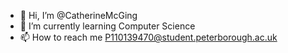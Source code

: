 - 👋 Hi, I’m @CatherineMcGing
- 🌱 I’m currently learning Computer Science
- 📫 How to reach me P110139470@student.peterborough.ac.uk

<!---
CatherineMcGing/CatherineMcGing is a ✨ special ✨ repository because its `README.md` (this file) appears on your GitHub profile.
You can click the Preview link to take a look at your changes.
--->
